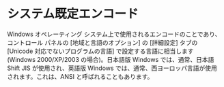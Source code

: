 # システム既定エンコード

Windows オペレーティング システム上で使用されるエンコードのことであり、コントロール パネルの \[地域と言語のオプション\] の \[詳細設定\] タブの
\[Unicode 対応でないプログラムの言語\] で設定する言語に相当します (Windows 2000/XP/2003 の場合)。日本語版 Windows
では、通常、日本語 Shift JIS が使用され、英語版 Windows では、通常、西ヨーロッパ言語が使用されます。これは、ANSI
と呼ばれることもあります。
